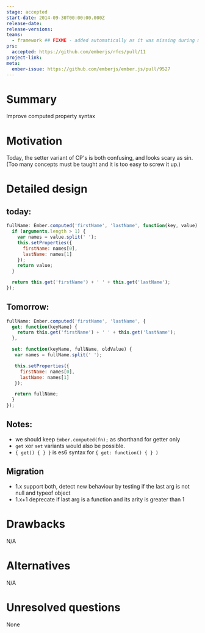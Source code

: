 ```yaml
---
stage: accepted
start-date: 2014-09-30T00:00:00.000Z
release-date:
release-versions:
teams:
  - framework ## FIXME - added automatically as it was missing during migration
prs:
  accepted: https://github.com/emberjs/rfcs/pull/11
project-link:
meta:
  ember-issue: https://github.com/emberjs/ember.js/pull/9527
---
```


# Summary

Improve computed property syntax

# Motivation

Today, the setter variant of CP's is both confusing, and looks scary as sin.
(Too many concepts must be taught and it is too easy to screw it up.)

# Detailed design

today:
------

```js
fullName: Ember.computed('firstName', 'lastName', function(key, value) {
  if (arguments.length > 1) {
    var names = value.split(' ');
    this.setProperties({
      firstName: names[0],
      lastName: names[1]
    });
    return value;
  }

  return this.get('firstName') + ' ' + this.get('lastName');
});
```

Tomorrow:
---------

```js
fullName: Ember.computed('firstName', 'lastName', {
  get: function(keyName) {
    return this.get('firstName') + ' ' + this.get('lastName');
  },

  set: function(keyName, fullName, oldValue) {
   var names = fullName.split(' ');

   this.setProperties({
     firstName: names[0],
     lastName: names[1]
   });

   return fullName;
  }
});
```


Notes:
------

* we should keep `Ember.computed(fn);`  as shorthand for getter only
* `get` xor `set` variants would also be possible.
* `{ get() { } }` is es6 syntax for `{ get: function() { } )`

Migration
---------

* 1.x support both, detect new behaviour by testing if the last arg is not null and typeof object
* 1.x+1 deprecate if last arg is a function and its arity is greater than 1


# Drawbacks

N/A

# Alternatives

N/A

# Unresolved questions

None
